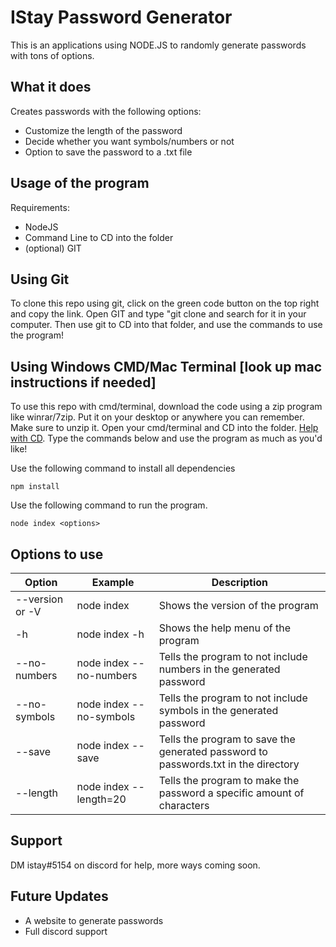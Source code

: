 # IStay Password Generator

This is an applications using NODE.JS to randomly generate passwords with tons of options. 

## What it does

Creates passwords with the following options:

- Customize the length of the password
- Decide whether you want symbols/numbers or not 
- Option to save the password to a .txt file


## Usage of the program

Requirements:

- NodeJS 
- Command Line to CD into the folder
- (optional) GIT

## Using Git

To clone this repo using git, click on the green code button on the top right and copy the link. Open GIT and type "git clone <repo link> and search for it in your computer. Then use git to CD into that folder, and use the commands to use the program!

## Using Windows CMD/Mac Terminal [look up mac instructions if needed]

To use this repo with cmd/terminal, download the code using a zip program like winrar/7zip. Put it on your desktop or anywhere you can remember. Make sure to unzip it. Open your cmd/terminal and CD into the folder. [Help with CD](https://smallbusiness.chron.com/previous-directory-mac-terminal-49989.html). Type the commands below and use the program as much as you'd like!

Use the following command to install all dependencies
```
npm install
```

Use the following command to run the program.

```
node index <options> 
```

## Options to use



|       Option              |          Example        |                            Description                                             | 
| ------------------------  | ----------------------- | ---------------------------------------------------------------------------------- |
| --version or -V           | node index              | Shows the version of the program                                                   |               
| -h                        | node index -h           | Shows the help menu of the program                                                 |                       
| --no-numbers              | node index --no-numbers | Tells the program to not include numbers in the generated password                 |
| --no-symbols              | node index --no-symbols | Tells the program to not include symbols in the generated password                 |
| --save                    | node index --save       | Tells the program to save the generated password to passwords.txt in the directory |
| --length                  | node index --length=20  | Tells the program to make the password a specific amount of characters             |
  
## Support

DM istay#5154 on discord for help, more ways coming soon.
  
## Future Updates

- A website to generate passwords
- Full discord support
